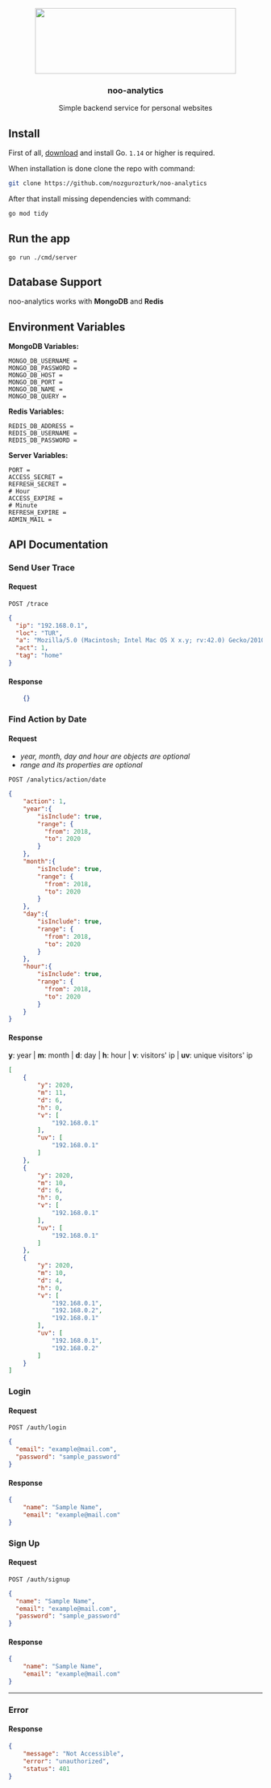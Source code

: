 <p align="center">
  <a href="https://github.com/nozgurozturk/noo-analytics">
    <img style="-webkit-user-select: none; display: block; margin: auto; padding: env(safe-area-inset-top) env(safe-area-inset-right) env(safe-area-inset-bottom) env(safe-area-inset-left); cursor: zoom-in;" src="https://user-images.githubusercontent.com/44316679/95265189-64122180-0839-11eb-9b76-e8fd61da087b.png" width=" 398" height="130">
  </a>

  <h3 align="center">noo-analytics</h3>

  <p align="center">
    Simple backend service for personal websites
  </p>
</p>

## Install
First of all, [download](https://golang.org/dl/) and install Go. `1.14` or higher is required.

When installation is done clone the repo with command:

```bash
git clone https://github.com/nozgurozturk/noo-analytics
 ```
After that install missing dependencies with command:
```bash
go mod tidy
```

## Run the app

    go run ./cmd/server

## Database Support

noo-analytics works with **MongoDB** and **Redis**

## Environment Variables

**MongoDB Variables:**
```.env
MONGO_DB_USERNAME = 
MONGO_DB_PASSWORD = 
MONGO_DB_HOST = 
MONGO_DB_PORT = 
MONGO_DB_NAME = 
MONGO_DB_QUERY = 
```
**Redis Variables:**
```.env
REDIS_DB_ADDRESS = 
REDIS_DB_USERNAME =
REDIS_DB_PASSWORD =
```
**Server Variables:**
```.env
PORT = 
ACCESS_SECRET = 
REFRESH_SECRET = 
# Hour
ACCESS_EXPIRE =
# Minute
REFRESH_EXPIRE = 
ADMIN_MAIL = 
```

## API Documentation

### Send User Trace 

#### Request

`POST /trace`
    
```json
{
  "ip": "192.168.0.1",
  "loc": "TUR",
  "a": "Mozilla/5.0 (Macintosh; Intel Mac OS X x.y; rv:42.0) Gecko/20100101 Firefox/42.0",
  "act": 1,
  "tag": "home"
}   
```    

#### Response
```json
    {}
```
    
### Find Action by Date 

#### Request

- *year, month, day and hour are objects are optional*
- *range and its properties are optional*

`POST /analytics/action/date`
    
```json
{
    "action": 1,
    "year":{
        "isInclude": true,
        "range": {
          "from": 2018,
          "to": 2020
        }
    },
    "month":{
        "isInclude": true,
        "range": {
          "from": 2018,
          "to": 2020
        }
    },
    "day":{
        "isInclude": true,
        "range": {
          "from": 2018,
          "to": 2020
        }
    },
    "hour":{
        "isInclude": true,
        "range": {
          "from": 2018,
          "to": 2020
        }
    }
}
```    

#### Response
**y**: year |
**m**: month |
**d**: day |
**h**: hour |
**v**: visitors' ip |
**uv**: unique visitors' ip

```json
[
    {
        "y": 2020,
        "m": 11,
        "d": 6,
        "h": 0,
        "v": [
            "192.168.0.1"
        ],
        "uv": [
            "192.168.0.1"
        ]
    },
    {
        "y": 2020,
        "m": 10,
        "d": 6,
        "h": 0,
        "v": [
            "192.168.0.1"
        ],
        "uv": [
            "192.168.0.1"
        ]
    },
    {
        "y": 2020,
        "m": 10,
        "d": 4,
        "h": 0,
        "v": [
            "192.168.0.1",
            "192.168.0.2",
            "192.168.0.1"
        ],
        "uv": [
            "192.168.0.1",
            "192.168.0.2"
        ]
    }
]
```

### Login 

#### Request

`POST /auth/login`
    
```json
{
  "email": "example@mail.com",
  "password": "sample_password"
}   
```    

#### Response
```json
{
    "name": "Sample Name",
    "email": "example@mail.com"
} 
```

### Sign Up 

#### Request

`POST /auth/signup`
    
```json
{
  "name": "Sample Name",
  "email": "example@mail.com",
  "password": "sample_password"
}   
```    

#### Response
```json
{
    "name": "Sample Name",
    "email": "example@mail.com"
} 
```
---
### Error

#### Response
```json
{
    "message": "Not Accessible",
    "error": "unauthorized",
    "status": 401
}
```

